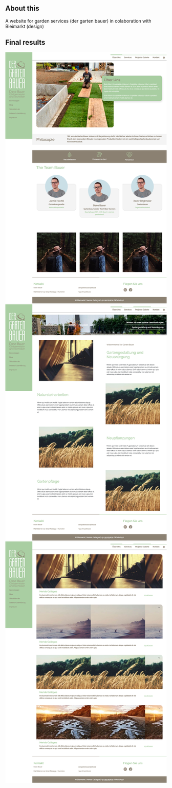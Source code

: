 ## About this
A website for garden services (der garten bauer) in colaboration with Bleimarkt (design)

## Final results
![github-small](https://github.com/geanbaila/dev.bleimarkt-branding.com/blob/main/img1.png)
![github-small](https://github.com/geanbaila/dev.bleimarkt-branding.com/blob/master/img2.png)
![github-small](https://github.com/geanbaila/dev.bleimarkt-branding.com/blob/master/img3.png)
